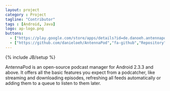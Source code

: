 ```yaml
---
layout: project
category : Project
tagline: "Contributor"
tags : [Android, Java]
logo: ap-logo.png
buttons:
  - ["https://play.google.com/store/apps/details?id=de.danoeh.antennapod","fa-android","Play Store"]
  - ["https://github.com/danieloeh/AntennaPod","fa-github","Repository"]
---
```

{% include JB/setup %}

AntennaPod is an open-source podcast manager for Android 2.3.3 and above. It offers all the basic features you expect from a podcatcher, like streaming and downloading episodes, refreshing all feeds automatically or adding them to a queue to listen to them later.

